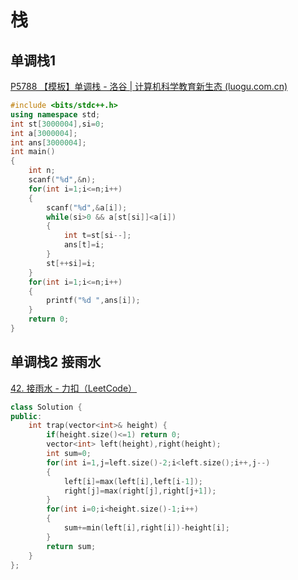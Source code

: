 # 栈

## 单调栈1

[P5788 【模板】单调栈 - 洛谷 | 计算机科学教育新生态 (luogu.com.cn)](https://www.luogu.com.cn/problem/P5788)

```c++
#include <bits/stdc++.h>
using namespace std;
int st[3000004],si=0;
int a[3000004];
int ans[3000004];
int main()
{
	int n;
	scanf("%d",&n);
	for(int i=1;i<=n;i++)
	{
		scanf("%d",&a[i]);
		while(si>0 && a[st[si]]<a[i])
		{
			int t=st[si--];
			ans[t]=i;
		}
		st[++si]=i;
	}
	for(int i=1;i<=n;i++)
	{
		printf("%d ",ans[i]);
	}
	return 0;
}
```

## 单调栈2 接雨水

[42. 接雨水 - 力扣（LeetCode）](https://leetcode.cn/problems/trapping-rain-water/)

```c++
class Solution {
public:
    int trap(vector<int>& height) {
        if(height.size()<=1) return 0;
        vector<int> left(height),right(height);
        int sum=0;
        for(int i=1,j=left.size()-2;i<left.size();i++,j--)
        {
            left[i]=max(left[i],left[i-1]);
            right[j]=max(right[j],right[j+1]);
        }
        for(int i=0;i<height.size()-1;i++)
        {
            sum+=min(left[i],right[i])-height[i];
        }
        return sum;
    }
};
```


